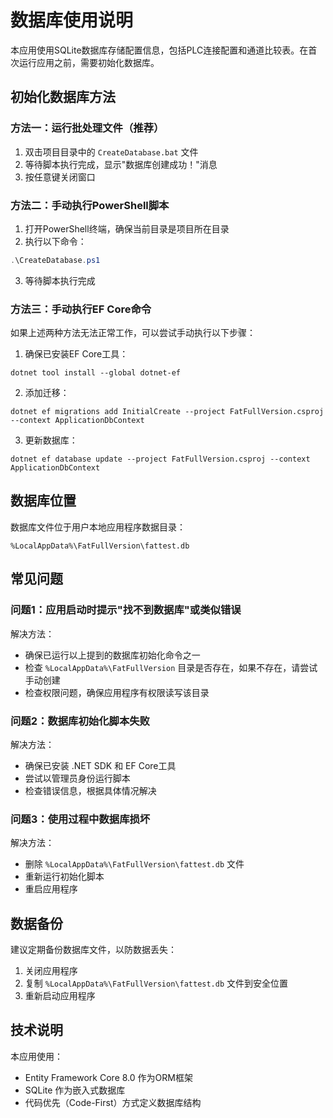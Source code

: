 # 数据库使用说明

本应用使用SQLite数据库存储配置信息，包括PLC连接配置和通道比较表。在首次运行应用之前，需要初始化数据库。

## 初始化数据库方法

### 方法一：运行批处理文件（推荐）

1. 双击项目目录中的 `CreateDatabase.bat` 文件
2. 等待脚本执行完成，显示"数据库创建成功！"消息
3. 按任意键关闭窗口

### 方法二：手动执行PowerShell脚本

1. 打开PowerShell终端，确保当前目录是项目所在目录
2. 执行以下命令：
```powershell
.\CreateDatabase.ps1
```
3. 等待脚本执行完成

### 方法三：手动执行EF Core命令

如果上述两种方法无法正常工作，可以尝试手动执行以下步骤：

1. 确保已安装EF Core工具：
```
dotnet tool install --global dotnet-ef
```

2. 添加迁移：
```
dotnet ef migrations add InitialCreate --project FatFullVersion.csproj --context ApplicationDbContext
```

3. 更新数据库：
```
dotnet ef database update --project FatFullVersion.csproj --context ApplicationDbContext
```

## 数据库位置

数据库文件位于用户本地应用程序数据目录：
```
%LocalAppData%\FatFullVersion\fattest.db
```

## 常见问题

### 问题1：应用启动时提示"找不到数据库"或类似错误

解决方法：
- 确保已运行以上提到的数据库初始化命令之一
- 检查 `%LocalAppData%\FatFullVersion` 目录是否存在，如果不存在，请尝试手动创建
- 检查权限问题，确保应用程序有权限读写该目录

### 问题2：数据库初始化脚本失败

解决方法：
- 确保已安装 .NET SDK 和 EF Core工具
- 尝试以管理员身份运行脚本
- 检查错误信息，根据具体情况解决

### 问题3：使用过程中数据库损坏

解决方法：
- 删除 `%LocalAppData%\FatFullVersion\fattest.db` 文件
- 重新运行初始化脚本
- 重启应用程序

## 数据备份

建议定期备份数据库文件，以防数据丢失：
1. 关闭应用程序
2. 复制 `%LocalAppData%\FatFullVersion\fattest.db` 文件到安全位置
3. 重新启动应用程序

## 技术说明

本应用使用：
- Entity Framework Core 8.0 作为ORM框架
- SQLite 作为嵌入式数据库
- 代码优先（Code-First）方式定义数据库结构 